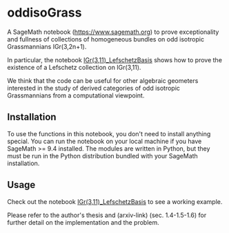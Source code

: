 # oddisoGrass

A SageMath notebook (https://www.sagemath.org) to prove exceptionality and fullness of collections of homogeneous bundles on odd isotropic Grassmannians IGr(3,2n+1).

In particular, the notebook [IGr(3,11)_LefschetzBasis](https://github.com/ZenoCozeno/oddisoGrass/blob/main/IGr(3%2C11)_LefschetzBasis.ipynb) shows how to prove the existence of a Lefschetz collection on IGr(3,11).

We think that the code can be useful for other algebraic geometers interested in the study of derived categories of odd isotropic Grassmannians from a computational viewpoint.

## Installation

To use the functions in this notebook, you don't need to install anything special. You can run the notebook on your local machine if you have SageMath >= 9.4 installed. The modules are written in Python, but they must be run in the Python distribution bundled with your SageMath installation.

## Usage

Check out the notebook [IGr(3,11)_LefschetzBasis](https://github.com/ZenoCozeno/oddisoGrass/blob/main/IGr(3%2C11)_LefschetzBasis.ipynb) to see a working example.


Please refer to the author's thesis and (arxiv-link) (sec. 1.4-1.5-1.6) for further detail on the implementation and the problem.

